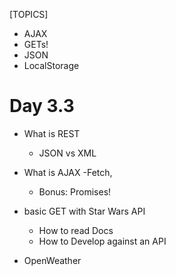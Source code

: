 [TOPICS]
- AJAX
- GETs!
- JSON
- LocalStorage


# Day 3.3

- What is REST
    - JSON vs XML
- What is AJAX
    -Fetch, 
    - Bonus: Promises!

- basic GET with Star Wars API
    - How to read Docs
    - How to Develop against an API

- OpenWeather

    